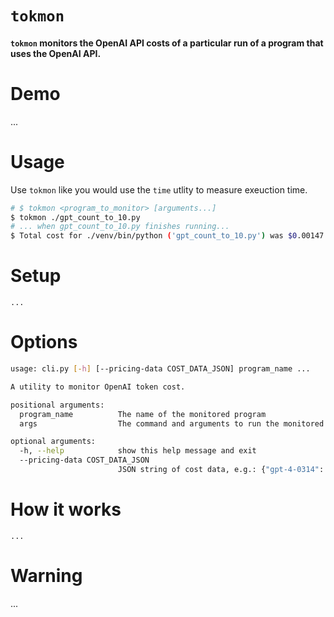 # `tokmon`
#### `tokmon` monitors the OpenAI API costs of a particular run of a program that uses the OpenAI API.

# Demo
...

# Usage
Use `tokmon` like you would use the `time` utlity to measure exeuction time.

```bash
# $ tokmon <program_to_monitor> [arguments...]
$ tokmon ./gpt_count_to_10.py
# ... when gpt_count_to_10.py finishes running...
$ Total cost for ./venv/bin/python ('gpt_count_to_10.py') was $0.00147
```

# Setup
```
...
```

# Options
```bash
usage: cli.py [-h] [--pricing-data COST_DATA_JSON] program_name ...

A utility to monitor OpenAI token cost.

positional arguments:
  program_name          The name of the monitored program
  args                  The command and arguments to run the monitored program

optional arguments:
  -h, --help            show this help message and exit
  --pricing-data COST_DATA_JSON
                        JSON string of cost data, e.g.: {"gpt-4-0314": {"cost": 0.03, "per_tokens":1000}}
```

# How it works
```
...
```

# Warning
...